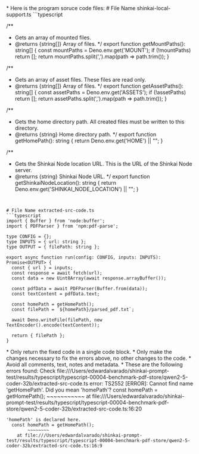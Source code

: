 
<source-codes>
* Here is the program soruce code files:
# File Name shinkai-local-support.ts
```typescript

/**
 * Gets an array of mounted files.
 * @returns {string[]} Array of files.
 */
export function getMountPaths(): string[] {
    const mountPaths = Deno.env.get('MOUNT');
    if (!mountPaths) return [];
    return mountPaths.split(',').map(path => path.trim());
}

/**
 * Gets an array of asset files. These files are read only.
 * @returns {string[]} Array of files.
 */
export function getAssetPaths(): string[] {
    const assetPaths = Deno.env.get('ASSETS');
    if (!assetPaths) return [];
    return assetPaths.split(',').map(path => path.trim());
}

/**
 * Gets the home directory path. All created files must be written to this directory.
 * @returns {string} Home directory path.
 */
export function getHomePath(): string {
    return Deno.env.get('HOME') || "";
}

/**
 * Gets the Shinkai Node location URL. This is the URL of the Shinkai Node server.
 * @returns {string} Shinkai Node URL.
 */
export function getShinkaiNodeLocation(): string {
    return Deno.env.get('SHINKAI_NODE_LOCATION') || "";
}

```


# File Name extracted-src-code.ts
```typescript
import { Buffer } from 'node:buffer';
import { PDFParser } from 'npm:pdf-parse';

type CONFIG = {};
type INPUTS = { url: string };
type OUTPUT = { filePath: string };

export async function run(config: CONFIG, inputs: INPUTS): Promise<OUTPUT> {
  const { url } = inputs;
  const response = await fetch(url);
  const data = new Uint8Array(await response.arrayBuffer());
  
  const pdfData = await PDFParser(Buffer.from(data));
  const textContent = pdfData.text;

  const homePath = getHomePath();
  const filePath = `${homePath}/parsed_pdf.txt`;

  await Deno.writeFile(filePath, new TextEncoder().encode(textContent));

  return { filePath };
}
```


</source-codes>

<agent-fix-code-rules>
* Only return the fixed code in a single code block.
* Only make the changes necessary to fix the errors above, no other changes to the code.
* Avoid all comments, text, notes and metadata.
</agent-fix-code-rules>

<errors>
* These are the following errors found:
Check file:///Users/edwardalvarado/shinkai-prompt-test/results/typescript/typescript-00004-benchmark-pdf-store/qwen2-5-coder-32b/extracted-src-code.ts
error: TS2552 [ERROR]: Cannot find name 'getHomePath'. Did you mean 'homePath'?
  const homePath = getHomePath();
                   ~~~~~~~~~~~
    at file:///Users/edwardalvarado/shinkai-prompt-test/results/typescript/typescript-00004-benchmark-pdf-store/qwen2-5-coder-32b/extracted-src-code.ts:16:20

    'homePath' is declared here.
      const homePath = getHomePath();
            ~~~~~~~~
        at file:///Users/edwardalvarado/shinkai-prompt-test/results/typescript/typescript-00004-benchmark-pdf-store/qwen2-5-coder-32b/extracted-src-code.ts:16:9

</errors>


    